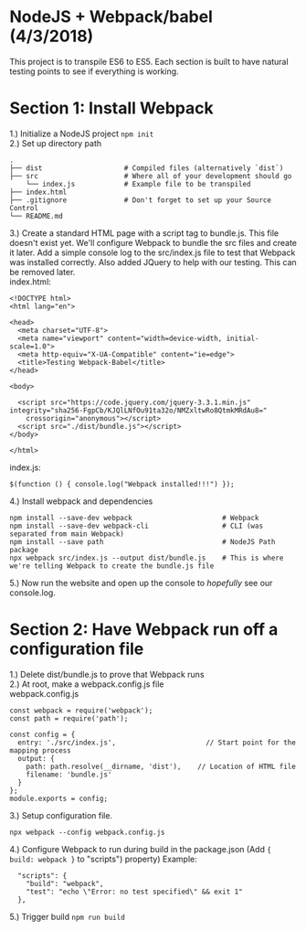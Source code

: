 # NodeJS + Webpack/babel (4/3/2018)
This project is to transpile ES6 to ES5.  Each section is built to have natural testing points to see if everything is working.

# Section 1: Install Webpack
1.) Initialize a NodeJS project `npm init`  
2.) Set up directory path
```  
.
├── dist                    # Compiled files (alternatively `dist`)             
├── src                     # Where all of your development should go  
    └── index.js            # Example file to be transpiled  
├── index.html
├── .gitignore              # Don't forget to set up your Source Control
└── README.md  
```  
3.) Create a standard HTML page with a script tag to bundle.js.  This file doesn't exist yet.  We'll configure Webpack to bundle the src files and create it later.  Add a simple console log to the src/index.js file to test that Webpack was installed correctly.  Also added JQuery to help with our testing.  This can be removed later.   
index.html:  
```
<!DOCTYPE html>
<html lang="en">

<head>
  <meta charset="UTF-8">
  <meta name="viewport" content="width=device-width, initial-scale=1.0">
  <meta http-equiv="X-UA-Compatible" content="ie=edge">
  <title>Testing Webpack-Babel</title>
</head>

<body>

  <script src="https://code.jquery.com/jquery-3.3.1.min.js" integrity="sha256-FgpCb/KJQlLNfOu91ta32o/NMZxltwRo8QtmkMRdAu8="
    crossorigin="anonymous"></script>
  <script src="./dist/bundle.js"></script>
</body>

</html>
```  
index.js:  
```  
$(function () { console.log("Webpack installed!!!") });
```  
4.) Install webpack and dependencies
```
npm install --save-dev webpack                      # Webpack 
npm install --save-dev webpack-cli                  # CLI (was separated from main Webpack)
npm install --save path                             # NodeJS Path package
npx webpack src/index.js --output dist/bundle.js    # This is where we're telling Webpack to create the bundle.js file  
```  
5.) Now run the website and open up the console to *hopefully* see our console.log.  

# Section 2:  Have Webpack run off a configuration file  
1.) Delete dist/bundle.js to prove that Webpack runs  
2.) At root, make a webpack.config.js file  
webpack.config.js  
```  
const webpack = require('webpack');
const path = require('path');

const config = {
  entry: './src/index.js',                      // Start point for the mapping process
  output: {
    path: path.resolve(__dirname, 'dist'),    // Location of HTML file
    filename: 'bundle.js'
  }
};
module.exports = config;
```  
3.) Setup configuration file.  
```  
npx webpack --config webpack.config.js
```  
4.) Configure Webpack to run during build in the package.json (Add `{ build: webpack }` to "scripts") property)
Example:     
```  
  "scripts": {
    "build": "webpack",
    "test": "echo \"Error: no test specified\" && exit 1"
  },
```  
5.) Trigger build `npm run build`
